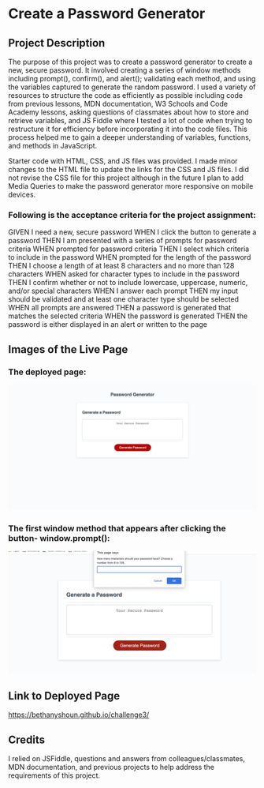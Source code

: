 # Create a Password Generator

## Project Description
The purpose of this project was to create a password generator to create a new, secure password. It involved creating a series of window methods including prompt(), confirm(), and alert(); validating each method, and using the variables captured to generate the random password. I used a variety of resources to structure the code as efficiently as possible including code from previous lessons, MDN documentation, W3 Schools and Code Academy lessons, asking questions of classmates about how to store and retrieve variables, and JS Fiddle where I tested a lot of code when trying to restructure it for efficiency before incorporating it into the code files. This process helped me to gain a deeper understanding of variables, functions, and methods in JavaScript. 

Starter code with HTML, CSS, and JS files was provided. I made minor changes to the HTML file to update the links for the CSS and JS files. I did not revise the CSS file for this project although in the future I plan to add Media Queries to make the password generator more responsive on mobile devices. 

### Following is the acceptance criteria for the project assignment:
GIVEN I need a new, secure password
WHEN I click the button to generate a password
THEN I am presented with a series of prompts for password criteria
WHEN prompted for password criteria
THEN I select which criteria to include in the password
WHEN prompted for the length of the password
THEN I choose a length of at least 8 characters and no more than 128 characters
WHEN asked for character types to include in the password
THEN I confirm whether or not to include lowercase, uppercase, numeric, and/or special characters
WHEN I answer each prompt
THEN my input should be validated and at least one character type should be selected
WHEN all prompts are answered
THEN a password is generated that matches the selected criteria
WHEN the password is generated
THEN the password is either displayed in an alert or written to the page

## Images of the Live Page
### The deployed page:
![Screenshot of live page](./assets/images/passwordGenerator.png)
### The first window method that appears after clicking the button- window.prompt():
![Screeshot of live page with open prompt](./assets/images/openprompt.png)

## Link to Deployed Page
https://bethanyshoun.github.io/challenge3/

## Credits
I relied on JSFiddle, questions and answers from colleagues/classmates, MDN documentation, and previous projects to help address the requirements of this project. 